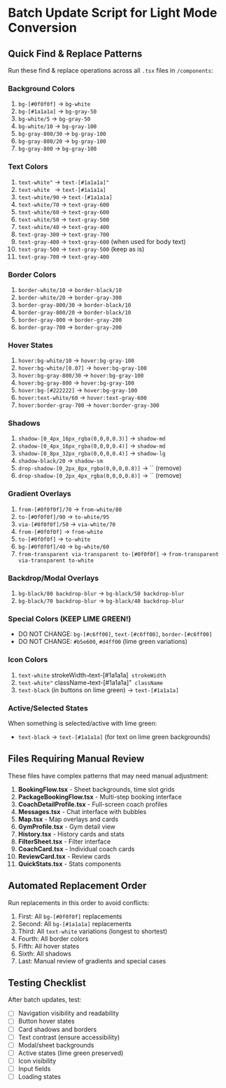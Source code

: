 # Batch Update Script for Light Mode Conversion

## Quick Find & Replace Patterns

Run these find & replace operations across all `.tsx` files in `/components`:

### Background Colors
1. `bg-[#0f0f0f]` → `bg-white`
2. `bg-[#1a1a1a]` → `bg-gray-50`
3. `bg-white/5` → `bg-gray-50`
4. `bg-white/10` → `bg-gray-100`
5. `bg-gray-800/30` → `bg-gray-100`
6. `bg-gray-800/20` → `bg-gray-100`
7. `bg-gray-800` → `bg-gray-100`

### Text Colors
1. `text-white"` → `text-[#1a1a1a]"`
2. `text-white ` → `text-[#1a1a1a] `
3. `text-white/90` → `text-[#1a1a1a]`
4. `text-white/70` → `text-gray-600`
5. `text-white/60` → `text-gray-600`
6. `text-white/50` → `text-gray-500`
7. `text-white/40` → `text-gray-400`
8. `text-gray-300` → `text-gray-700`
9. `text-gray-400` → `text-gray-600` (when used for body text)
10. `text-gray-500` → `text-gray-500` (keep as is)
11. `text-gray-700` → `text-gray-400`

### Border Colors
1. `border-white/10` → `border-black/10`
2. `border-white/20` → `border-gray-300`
3. `border-gray-800/30` → `border-black/10`
4. `border-gray-800/20` → `border-black/10`
5. `border-gray-800` → `border-gray-200`
6. `border-gray-700` → `border-gray-200`

### Hover States
1. `hover:bg-white/10` → `hover:bg-gray-100`
2. `hover:bg-white/[0.07]` → `hover:bg-gray-100`
3. `hover:bg-gray-800/30` → `hover:bg-gray-100`
4. `hover:bg-gray-800` → `hover:bg-gray-100`
5. `hover:bg-[#222222]` → `hover:bg-gray-100`
6. `hover:text-white/60` → `hover:text-gray-600`
7. `hover:border-gray-700` → `hover:border-gray-300`

### Shadows
1. `shadow-[0_4px_16px_rgba(0,0,0,0.3)]` → `shadow-md`
2. `shadow-[0_4px_16px_rgba(0,0,0,0.4)]` → `shadow-md`
3. `shadow-[0_8px_32px_rgba(0,0,0,0.4)]` → `shadow-lg`
4. `shadow-black/20` → `shadow-sm`
5. `drop-shadow-[0_2px_8px_rgba(0,0,0,0.8)]` → `` (remove)
6. `drop-shadow-[0_2px_4px_rgba(0,0,0,0.8)]` → `` (remove)

### Gradient Overlays
1. `from-[#0f0f0f]/70` → `from-white/80`
2. `to-[#0f0f0f]/90` → `to-white/95`
3. `via-[#0f0f0f]/50` → `via-white/70`
4. `from-[#0f0f0f]` → `from-white`
5. `to-[#0f0f0f]` → `to-white`
6. `bg-[#0f0f0f]/40` → `bg-white/60`
7. `from-transparent via-transparent to-[#0f0f0f]` → `from-transparent via-transparent to-white`

### Backdrop/Modal Overlays
1. `bg-black/80 backdrop-blur` → `bg-black/50 backdrop-blur`
2. `bg-black/70 backdrop-blur` → `bg-black/40 backdrop-blur`

### Special Colors (KEEP LIME GREEN!)
- DO NOT CHANGE: `bg-[#c6ff00]`, `text-[#c6ff00]`, `border-[#c6ff00]`
- DO NOT CHANGE: `#b5e600`, `#d4ff00` (lime green variations)

### Icon Colors
1. `text-white` strokeWidth` → `text-[#1a1a1a]` strokeWidth`
2. `text-white"` className` → `text-[#1a1a1a]"` className`
3. `text-black` (in buttons on lime green) → `text-[#1a1a1a]`

### Active/Selected States
When something is selected/active with lime green:
- `text-black` → `text-[#1a1a1a]` (for text on lime green backgrounds)

## Files Requiring Manual Review

These files have complex patterns that may need manual adjustment:

1. **BookingFlow.tsx** - Sheet backgrounds, time slot grids
2. **PackageBookingFlow.tsx** - Multi-step booking interface
3. **CoachDetailProfile.tsx** - Full-screen coach profiles
4. **Messages.tsx** - Chat interface with bubbles
5. **Map.tsx** - Map overlays and cards
6. **GymProfile.tsx** - Gym detail view
7. **History.tsx** - History cards and stats
8. **FilterSheet.tsx** - Filter interface
9. **CoachCard.tsx** - Individual coach cards
10. **ReviewCard.tsx** - Review cards
11. **QuickStats.tsx** - Stats components

## Automated Replacement Order

Run replacements in this order to avoid conflicts:

1. First: All `bg-[#0f0f0f]` replacements
2. Second: All `bg-[#1a1a1a]` replacements
3. Third: All `text-white` variations (longest to shortest)
4. Fourth: All border colors
5. Fifth: All hover states
6. Sixth: All shadows
7. Last: Manual review of gradients and special cases

## Testing Checklist

After batch updates, test:
- [ ] Navigation visibility and readability
- [ ] Button hover states
- [ ] Card shadows and borders
- [ ] Text contrast (ensure accessibility)
- [ ] Modal/sheet backgrounds
- [ ] Active states (lime green preserved)
- [ ] Icon visibility
- [ ] Input fields
- [ ] Loading states
